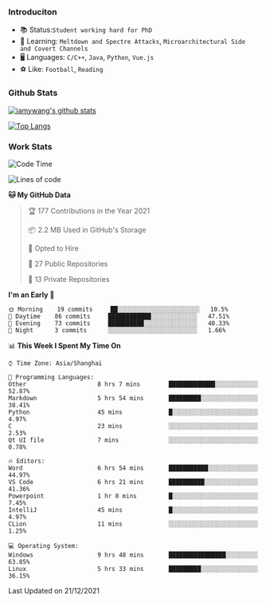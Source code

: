 ### Introduciton

- 📚 Status:`Student working hard for PhD`
- 🔎 Learning: `Meltdown and Spectre Attacks`, `Microarchitectural Side and Covert Channels`
- 🖥️ Languages: `C/C++`, `Java`, `Python`, `Vue.js`
- ⚽ Like: `Football`, `Reading`

### Github Stats

[![iamywang's github stats](https://github-readme-stats.vercel.app/api?username=iamywang&count_private=true&show_icons=true)]()

[![Top Langs](https://github-readme-stats.vercel.app/api/top-langs/?username=iamywang&layout=compact)]()

### Work Stats

<!--START_SECTION:waka-->
![Code Time](http://img.shields.io/badge/Code%20Time-43%20hrs%2035%20mins-blue)

![Lines of code](https://img.shields.io/badge/From%20Hello%20World%20I%27ve%20Written-539%20Thousand%20lines%20of%20code-blue)

**🐱 My GitHub Data** 

> 🏆 177 Contributions in the Year 2021
 > 
> 📦 2.2 MB Used in GitHub's Storage 
 > 
> 💼 Opted to Hire
 > 
> 📜 27 Public Repositories 
 > 
> 🔑 13 Private Repositories  
 > 
**I'm an Early 🐤** 

```text
🌞 Morning    19 commits     ██░░░░░░░░░░░░░░░░░░░░░░░   10.5% 
🌆 Daytime    86 commits     ████████████░░░░░░░░░░░░░   47.51% 
🌃 Evening    73 commits     ██████████░░░░░░░░░░░░░░░   40.33% 
🌙 Night      3 commits      ░░░░░░░░░░░░░░░░░░░░░░░░░   1.66%

```


📊 **This Week I Spent My Time On** 

```text
⌚︎ Time Zone: Asia/Shanghai

💬 Programming Languages: 
Other                    8 hrs 7 mins        █████████████░░░░░░░░░░░░   52.87% 
Markdown                 5 hrs 54 mins       █████████░░░░░░░░░░░░░░░░   38.41% 
Python                   45 mins             █░░░░░░░░░░░░░░░░░░░░░░░░   4.97% 
C                        23 mins             ░░░░░░░░░░░░░░░░░░░░░░░░░   2.53% 
Qt UI file               7 mins              ░░░░░░░░░░░░░░░░░░░░░░░░░   0.78%

🔥 Editors: 
Word                     6 hrs 54 mins       ███████████░░░░░░░░░░░░░░   44.97% 
VS Code                  6 hrs 21 mins       ██████████░░░░░░░░░░░░░░░   41.36% 
Powerpoint               1 hr 8 mins         █░░░░░░░░░░░░░░░░░░░░░░░░   7.45% 
IntelliJ                 45 mins             █░░░░░░░░░░░░░░░░░░░░░░░░   4.97% 
CLion                    11 mins             ░░░░░░░░░░░░░░░░░░░░░░░░░   1.25%

💻 Operating System: 
Windows                  9 hrs 48 mins       ████████████████░░░░░░░░░   63.85% 
Linux                    5 hrs 33 mins       █████████░░░░░░░░░░░░░░░░   36.15%

```


 Last Updated on 21/12/2021
<!--END_SECTION:waka-->
